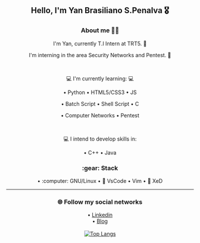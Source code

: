 <div align="center">
  <h2>Hello, I'm Yan Brasiliano S.Penalva 🎖️</h2>
   
  <h3> About me 👨‍💻</h3>

   I'm Yan, currently T.I Intern at TRT5. :briefcase: <br>

   I'm interning in the area Security Networks and Pentest. 🔰<br> 
  
  <br>
  
  💻 I'm currently learning: :computer:<br>

  • Python  • HTML5/CSS3   • JS   
  
  • Batch Script • Shell Script • C
  
  • Computer Networks   • Pentest
  
  <br>

  💻 I intend to develop skills in:
    
   • C++  • Java
  
  <h3>:gear: Stack </h3>
  • :computer: GNU/Linux  • 🔅 VsCode  • Vim  • 📝 XeD  <br>
  
  <hr>
  
  <h3>🌐 Follow my social networks</h3>

  • [Linkedin](https://www.linkedin.com/in/yan-brasiliano/)<br> 
  • [Blog](https://hellolibre.blogspot.com/)
  <br>
  <br>
[![Top Langs](https://github-readme-stats.vercel.app/api/top-langs/?username=yanbrasiliano&layout=compact&theme=dracula)](https://github.com/anuraghazra/github-readme-stats)



<!--[![Anurag's github stats](https://github-readme-stats.vercel.app/api?username=yanbrasiliano&show_icons=true&theme=dracula)](https://github.com/anuraghazra/github-readme-stats)-->




